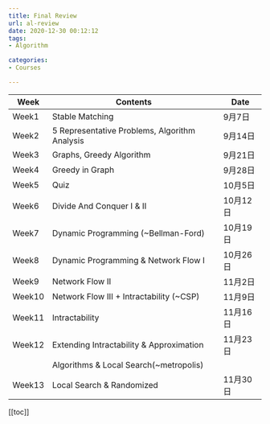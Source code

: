 ```yaml
---
title: Final Review
url: al-review
date: 2020-12-30 00:12:12
tags: 
- Algorithm

categories: 
- Courses

---
```


|  Week    	| Contents                                                                         	| Date     	|
|----------	|----------------------------------------------------------------------------------	|----------	|
| Week1    	| Stable Matching                                                                  	| 9月7日   	|
| Week2    	| 5 Representative Problems, Algorithm Analysis                                    	| 9月14日  	|
| Week3    	| Graphs, Greedy Algorithm                                                         	| 9月21日  	|
| Week4    	| Greedy in Graph                                                                  	| 9月28日  	|
| Week5    	| Quiz                                                                             	| 10月5日  	|
| Week6    	| Divide And Conquer I & II                                                        	| 10月12日 	|
| Week7    	| Dynamic Programming (~Bellman-Ford)                                              	| 10月19日 	|
| Week8    	| Dynamic Programming & Network Flow I                                             	| 10月26日 	|
| Week9    	| Network Flow II                                                                  	| 11月2日  	|
| Week10   	| Network Flow III + Intractability (~CSP)                                         	| 11月9日  	|
| Week11   	| Intractability                                                                   	| 11月16日 	|
| Week12   	| Extending Intractability & Approximation                                       	| 11月23日 	|
|           | Algorithms &  Local Search(~metropolis)                                           |           |
| Week13   	| Local Search & Randomized                                                        	| 11月30日 	|


<!--more-->

[[toc]]
